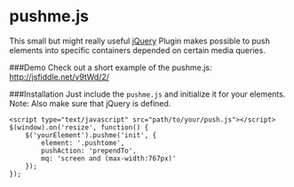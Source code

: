 pushme.js
======

This small but might really useful [jQuery](http://www.jquery.com) Plugin makes possible to push elements into specific containers depended on certain media queries.

###Demo
Check out a short example of the pushme.js:<br>
http://jsfiddle.net/v9tWd/2/

###Installation
Just include the `pushme.js` and initialize it for your elements.
Note: Also make sure that jQuery is defined.

```
<script type="text/javascript" src="path/to/your/push.js"></script>
$(window).on('resize', function() {
	$('yourElement').pushme('init', {
		element: '.pushtome',
		pushAction: 'prependTo',
		mq: 'screen and (max-width:767px)'
	});
});
```

